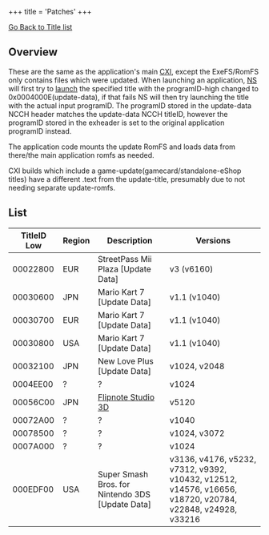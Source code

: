 +++
title = 'Patches'
+++

[Go Back to Title list](Title_list "wikilink")

## Overview

These are the same as the application's main [CXI](NCCH#cxi "wikilink"),
except the ExeFS/RomFS only contains files which were updated. When
launching an application, [NS](NS "wikilink") will first try to
[launch](Process_Manager_Services "wikilink") the specified title with
the programID-high changed to 0x0004000E(update-data), if that fails NS
will then try launching the title with the actual input programID. The
programID stored in the update-data NCCH header matches the update-data
NCCH titleID, however the programID stored in the exheader is set to the
original application programID instead.

The application code mounts the update RomFS and loads data from
there/the main application romfs as needed.

CXI builds which include a game-update(gamecard/standalone-eShop titles)
have a different .text from the update-title, presumably due to not
needing separate update-romfs.

## List

| TitleID Low | Region | Description                                         | Versions                                                                                                  |
|-------------|--------|-----------------------------------------------------|-----------------------------------------------------------------------------------------------------------|
| 00022800    | EUR    | StreetPass Mii Plaza \[Update Data\]                | v3 (v6160)                                                                                                |
| 00030600    | JPN    | Mario Kart 7 \[Update Data\]                        | v1.1 (v1040)                                                                                              |
| 00030700    | EUR    | Mario Kart 7 \[Update Data\]                        | v1.1 (v1040)                                                                                              |
| 00030800    | USA    | Mario Kart 7 \[Update Data\]                        | v1.1 (v1040)                                                                                              |
| 00032100    | JPN    | New Love Plus \[Update Data\]                       | v1024, v2048                                                                                              |
| 0004EE00    | ?      | ?                                                   | v1024                                                                                                     |
| 00056C00    | JPN    | [Flipnote Studio 3D](Flipnote_Studio_3D "wikilink") | v5120                                                                                                     |
| 00072A00    | ?      | ?                                                   | v1040                                                                                                     |
| 00078500    | ?      | ?                                                   | v1024, v3072                                                                                              |
| 0007A000    | ?      | ?                                                   | v1024                                                                                                     |
| 000EDF00    | USA    | Super Smash Bros. for Nintendo 3DS \[Update Data\]  | v3136, v4176, v5232, v7312, v9392, v10432, v12512, v14576, v16656, v18720, v20784, v22848, v24928, v33216 |

